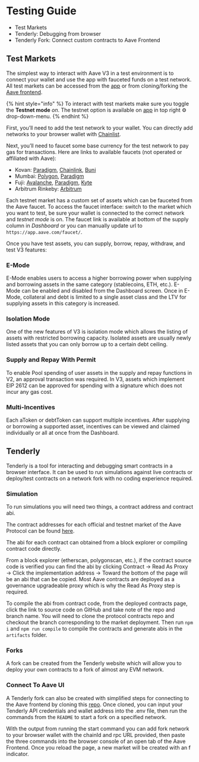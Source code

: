 # Testing Guide

* Test Markets
* Tenderly: Debugging from browser
* Tenderly Fork: Connect custom contracts to Aave Frontend

## Test Markets

The simplest way to interact with Aave V3 in a test environment is to connect your wallet and use the app with fauceted funds on a test network. All test markets can be accessed from the [app](https://app.aave.com) or from cloning/forking the [Aave frontend](https://github.com/aave/interface).

{% hint style="info" %}
To interact with test markets make sure you toggle the **Testnet mode** _on_. The testnet option is available on [app](https://app.aave.com) in top right ⚙️ drop-down-menu.
{% endhint %}

First, you’ll need to add the test network to your wallet. You can directly add networks to your browser wallet with [Chainlist](https://chainlist.org).

Next, you’ll need to faucet some base currency for the test network to pay gas for transactions. Here are links to available faucets (not operated or affiliated with Aave):

* Kovan: [Paradigm](https://faucet.paradigm.xyz), [Chainlink](https://faucets.chain.link), [Buni](https://faucet.buni.finance)
* Mumbai: [Polygon](https://faucet.polygon.technology), [Paradigm](https://faucet.paradigm.xyz)
* Fuji: [Avalanche](https://faucet.avax-test.network), [Paradigm](https://faucet.paradigm.xyz), [Kyte](https://faucet.kyte.one)
* Arbitrum Rinkeby: [Arbitrum](https://faucet.rinkeby.io)

Each testnet market has a custom set of assets which can be fauceted from the Aave faucet. To access the faucet interface: switch to the market which you want to test, be sure your wallet is connected to the correct network and _testnet mode_ is on. The faucet link is available at bottom of the supply column in _Dashboard_ or you can manually update url to `https://app.aave.com/faucet/`.

Once you have test assets, you can supply, borrow, repay, withdraw, and test V3 features:

### E-Mode

E-Mode enables users to access a higher borrowing power when supplying and borrowing assets in the same category (stablecoins, ETH, etc.). E-Mode can be enabled and disabled from the Dashboard screen. Once in E-Mode, collateral and debt is limited to a single asset class and the LTV for supplying assets in this category is increased.

### Isolation Mode

One of the new features of V3 is isolation mode which allows the listing of assets with restricted borrowing capacity. Isolated assets are usually newly listed assets that you can only borrow up to a certain debt ceiling.

### Supply and Repay With Permit

To enable Pool spending of user assets in the supply and repay functions in V2, an approval transaction was required. In V3, assets which implement EIP 2612 can be approved for spending with a signature which does not incur any gas cost.

### Multi-Incentives

Each aToken or debtToken can support multiple incentives. After supplying or borrowing a supported asset, incentives can be viewed and claimed individually or all at once from the Dashboard.

## Tenderly

Tenderly is a tool for interacting and debugging smart contracts in a browser interface. It can be used to run simulations against live contracts or deploy/test contracts on a network fork with no coding experience required.

### Simulation

To run simulations you will need two things, a contract address and contract abi.

The contract addresses for each official and testnet market of the Aave Protocol can be found [here](https://docs.aave.com/developers/deployed-contracts/deployed-contracts).

The abi for each contract can obtained from a block explorer or compiling contract code directly.

From a block explorer (etherscan, polygonscan, etc.), if the contract source code is verified you can find the abi by clicking Contract → Read As Proxy → Click the implementation address → Toward the bottom of the page will be an abi that can be copied. Most Aave contracts are deployed as a governance upgradeable proxy which is why the Read As Proxy step is required.

To compile the abi from contract code, from the deployed contracts page, click the link to source code on GitHub and take note of the repo and branch name. You will need to clone the protocol contracts repo and checkout the branch corresponding to the market deployment. Then run `npm i` and `npm run compile` to compile the contracts and generate abis in the `artifacts` folder.

### Forks

A fork can be created from the Tenderly website which will allow you to deploy your own contracts to a fork of almost any EVM network.

### Connect To Aave UI

A Tenderly fork can also be created with simplified steps for connecting to the Aave frontend by cloning this [repo](https://github.com/sakulstra/tenderly-fork). Once cloned, you can input your Tenderly API credentials and wallet address into the .env file, then run the commands from the `README` to start a fork on a specified network.

With the output from running the start command you can add fork network to your browser wallet with the chainId and rpc URL provided, then paste the three commands into the browser console of an open tab of the Aave Frontend. Once you reload the page, a new market will be created with an f indicator.
